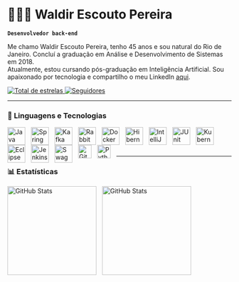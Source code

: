 # 👩🏻‍💻 Waldir Escouto Pereira

**`Desenvolvedor back-end`**

Me chamo Waldir Escouto Pereira, tenho 45 anos e sou natural do Rio de Janeiro.  Concluí a graduação em Análise e Desenvolvimento de Sistemas em 2018.  
Atualmente, estou cursando pós-graduação em Inteligência Artificial. Sou apaixonado por tecnologia e compartilho o meu LinkedIn [aqui](https://www.linkedin.com/in/wepdev).

<p align="left">
  <a href="https://github.com/wep1980?tab=repositories&sort=stargazers">
    <img 
      alt="Total de estrelas" 
      title="Total de estrelas GitHub" 
      src="https://custom-icon-badges.demolab.com/github/stars/wep1980?color=55960c&style=for-the-badge&labelColor=488207&logo=star&label=ESTRELAS"
    />
  </a>
  <a href="https://github.com/wep1980?tab=followers">
    <img 
      alt="Seguidores" 
      title="Me siga no GitHub" 
      src="https://custom-icon-badges.demolab.com/github/followers/wep1980?color=236ad3&labelColor=1155ba&style=for-the-badge&logo=github&label=SEGUIDORES&logoColor=white"
    />
  </a>
</p>

---

### 🤖 Linguagens e Tecnologias

<p align="left">
  <img align="left" alt="Java" title="Java" width="40px" style="padding-right: 10px;" src="https://cdn.jsdelivr.net/gh/devicons/devicon@latest/icons/java/java-original-wordmark.svg" />
  <img align="left" alt="Spring" title="Spring" width="40px" style="padding-right: 10px;" src="https://cdn.jsdelivr.net/gh/devicons/devicon@latest/icons/spring/spring-original-wordmark.svg" />
  <img align="left" alt="Kafka" title="Kafka" width="40px" style="padding-right: 10px;" src="https://cdn.jsdelivr.net/gh/devicons/devicon@latest/icons/apachekafka/apachekafka-original-wordmark.svg" />
  <img align="left" alt="RabbitMQ" title="RabbitMQ" width="40px" style="padding-right: 10px;" src="https://cdn.jsdelivr.net/gh/devicons/devicon@latest/icons/rabbitmq/rabbitmq-original-wordmark.svg" />
  <img align="left" alt="Docker" title="Docker" width="40px" style="padding-right: 10px;" src="https://cdn.jsdelivr.net/gh/devicons/devicon@latest/icons/docker/docker-original-wordmark.svg" />
  <img align="left" alt="Hibernate" title="Hibernate" width="40px" style="padding-right: 10px;" src="https://cdn.jsdelivr.net/gh/devicons/devicon@latest/icons/hibernate/hibernate-original-wordmark.svg" />
  <img align="left" alt="IntelliJ" title="IntelliJ IDEA" width="40px" style="padding-right: 10px;" src="https://cdn.jsdelivr.net/gh/devicons/devicon@latest/icons/intellij/intellij-original.svg" />
  <img align="left" alt="JUnit" title="JUnit" width="40px" style="padding-right: 10px;" src="https://cdn.jsdelivr.net/gh/devicons/devicon@latest/icons/junit/junit-original-wordmark.svg" />
  <img align="left" alt="Kubernetes" title="Kubernetes" width="40px" style="padding-right: 10px;" src="https://cdn.jsdelivr.net/gh/devicons/devicon@latest/icons/kubernetes/kubernetes-original.svg" />
  <img align="left" alt="Eclipse" title="Eclipse" width="40px" style="padding-right: 10px;" src="https://cdn.jsdelivr.net/gh/devicons/devicon@latest/icons/eclipse/eclipse-original.svg" />
  <img align="left" alt="Jenkins" title="Jenkins" width="40px" style="padding-right: 10px;" src="https://cdn.jsdelivr.net/gh/devicons/devicon@latest/icons/jenkins/jenkins-original.svg" />
  <img align="left" alt="Swagger" title="Swagger" width="40px" style="padding-right: 10px;" src="https://cdn.jsdelivr.net/gh/devicons/devicon@latest/icons/swagger/swagger-original.svg" />
  <img 
    align="left" 
    alt="Git" 
    title="Git"
    width="30px" 
    style="padding-right: 10px;" 
    src="https://cdn.jsdelivr.net/gh/devicons/devicon@latest/icons/angular/angular-original-wordmark.svg" 
/>
<img 
    align="left" 
    alt="Python" 
    title="Python"
    width="30px" 
    style="padding-right: 10px;" 
    src="https://cdn.jsdelivr.net/gh/devicons/devicon@latest/icons/react/react-original.svg" 
/>
</p>

<br/>
<br/>
<br/>
<hr/>

### 📊 Estatísticas

<p>
  <img 
    align="left" 
    alt="GitHub Stats" 
    height="200" 
    style="padding-right: 10px;" 
    src="https://github-readme-stats.vercel.app/api?username=wep1980&show_icons=true&theme=tokyonight&include_all_commits=true&locale=pt-br" 
  />

<img 
      align="left" 
      alt="GitHub Stats" 
      height="200" 
      src="https://github-readme-stats.vercel.app/api/top-langs/?username=wep1980&theme=tokyonight&layout=compact&custom_title=Tecnologias&langs_count=4" 
  />

</p>
